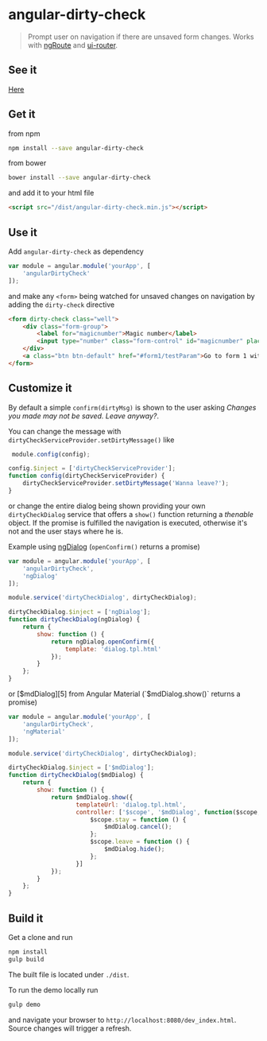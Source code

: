 # angular-dirty-check

> Prompt user on navigation if there are unsaved form changes. Works with [ngRoute][1] and [ui-router][2].

[1]: https://docs.angularjs.org/api/ngRoute
[2]: https://github.com/angular-ui/ui-router

## See it

[Here][3]

[3]: https://jonaszuberbuehler.github.io/angular-dirty-check/demo/#/form2

## Get it

from npm

```bash
npm install --save angular-dirty-check
```

from bower

```bash
bower install --save angular-dirty-check
```

and add it to your html file

```html
<script src="/dist/angular-dirty-check.min.js"></script>
```

## Use it

Add `angular-dirty-check` as dependency

```js
var module = angular.module('yourApp', [
    'angularDirtyCheck'
]);

```

and make any `<form>` being watched for unsaved changes on navigation by adding the `dirty-check` directive

 ```html
 <form dirty-check class="well">
     <div class="form-group">
         <label for="magicnumber">Magic number</label>
         <input type="number" class="form-control" id="magicnumber" placeholder="Magic number" ng-model="model.magicnumber">
     </div>
     <a class="btn btn-default" href="#form1/testParam">Go to form 1 with params</a>
 </form>
 ```

## Customize it

By default a simple `confirm(dirtyMsg)` is shown to the user asking *Changes you made may not be saved. Leave anyway?*.

You can change the message with `dirtyCheckServiceProvider.setDirtyMessage()` like

```js
 module.config(config);

config.$inject = ['dirtyCheckServiceProvider'];
function config(dirtyCheckServiceProvider) {
    dirtyCheckServiceProvider.setDirtyMessage('Wanna leave?');
}
```

or change the entire dialog being shown providing your own `dirtyCheckDialog` service that offers a `show()` function returning a *thenable* object. If the promise is fulfilled the navigation is executed, otherwise it's not and the user stays where he is.

Example using [ngDialog][4] (`openConfirm()` returns a promise)

```js
var module = angular.module('yourApp', [
    'angularDirtyCheck',
    'ngDialog'
]);

module.service('dirtyCheckDialog', dirtyCheckDialog);

dirtyCheckDialog.$inject = ['ngDialog'];
function dirtyCheckDialog(ngDialog) {
    return {
        show: function () {
            return ngDialog.openConfirm({
                template: 'dialog.tpl.html'
            });
        }
    };
}
```
[4]: https://github.com/likeastore/ngDialog

or [$mdDialog][5] from Angular Material (`$mdDialog.show()` returns a promise)

```js
var module = angular.module('yourApp', [
    'angularDirtyCheck',
    'ngMaterial'
]);

module.service('dirtyCheckDialog', dirtyCheckDialog);

dirtyCheckDialog.$inject = ['$mdDialog'];
function dirtyCheckDialog($mdDialog) {
    return {
        show: function () {
            return $mdDialog.show({
                   templateUrl: 'dialog.tpl.html',
                   controller: ['$scope', '$mdDialog', function($scope, $mdDialog) {
                       $scope.stay = function () {
                           $mdDialog.cancel();
                       };
                       $scope.leave = function () {
                           $mdDialog.hide();
                       };
                   }]
            });
        }
    };
}
```

[5]: https://material.angularjs.org/latest/api/service/$mdDialog

## Build it

Get a clone and run

```bash
npm install
gulp build
```

The built file is located under `./dist`.

To run the demo locally run

```bash
gulp demo
```

and navigate your browser to `http://localhost:8080/dev_index.html`. Source changes will trigger a refresh.
